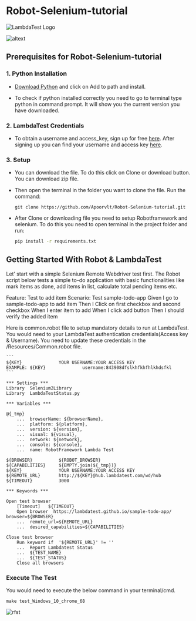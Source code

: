# Robot-Selenium-tutorial

![LambdaTest Logo](https://www.lambdatest.com/static/images/logo.svg)


![altext](https://github.com/Apoorvlt/test/blob/master/rfi.PNG)


## Prerequisites for Robot-Selenium-tutorial 

### 1. Python Installation

 * [Download Python](https://www.python.org/downloads/) and click on Add to path and install.
 
 * To check if python installed correctly you need to go to terminal type python in command prompt. It will show you the current version you have downloaded.
 
### 2. LambdaTest Credentials
  * To obtain a username and access_key, sign up for free [here](https://lambdatest.com). After signing up you can find your username and access key [here](https://accounts.lambdatest.com/detail/profile).
  
### 3. Setup

  * You can download the file. To do this click on Clone or download button. You can download zip file.
  * Then open the terminal in the folder you want to clone the file. Run the command:
	
	``` 
	git clone https://github.com/Apoorvlt/Robot-Selenium-tutorial.git
  	```
  * After Clone or downloading file you need to setup Robotframework and selenium. To do this you need to open terminal in the project folder and run:
  
	```bash
    pip install -r requirements.txt
    ```
## Getting Started With Robot & LambdaTest

Let’ start with a simple Selenium Remote Webdriver test first. The Robot script below tests a simple to-do application with basic functionalities like mark items as done, add items in list, calculate total pending items etc.

Feature: Test to add item Scenario: Test sample-todo-app Given I go to sample-todo-app to add item Then I Click on first checkbox and second checkbox When I enter item to add When I click add button Then I should verify the added item

Here is common.robot file to setup mandatory details to run at LambdaTest.
You would need to your LambdaTest authentication credentials(Access key & Username). You need to update these credentials in the /Resources/Common.robot file.

	```
	${KEY}              YOUR USERNAME:YOUR ACCESS KEY
	EXAMPLE: ${KEY}              username:843908dfslkhfkhfhlkhdsfkl
	```

```
*** Settings ***
Library  Selenium2Library
Library  LambdaTestStatus.py

*** Variables ***

@{_tmp}
    ...  browserName: ${browserName},
    ...  platform: ${platform},
    ...  version: ${version},
    ...  visual: ${visual},
    ...  network: ${network},
    ...  console: ${console},
    ...  name: RobotFramework Lambda Test

${BROWSER}          ${ROBOT_BROWSER}
${CAPABILITIES}     ${EMPTY.join(${_tmp})}
${KEY}              YOUR USERNAME:YOUR ACCESS KEY
${REMOTE_URL}       http://${KEY}@hub.lambdatest.com/wd/hub
${TIMEOUT}          3000

*** Keywords ***

Open test browser
    [Timeout]   ${TIMEOUT}
    Open browser  https://lambdatest.github.io/sample-todo-app/  browser=${BROWSER}
    ...  remote_url=${REMOTE_URL}
    ...  desired_capabilities=${CAPABILITIES}

Close test browser
    Run keyword if  '${REMOTE_URL}' != ''
    ...  Report Lambdatest Status
    ...  ${TEST_NAME} 
    ...  ${TEST_STATUS} 
    Close all browsers
```
### Execute The Test

You would need to execute the below command in your terminal/cmd.


```
make test_Windows_10_chrome_68
```

![rfst](https://github.com/Apoorvlt/test/blob/master/rfst.PNG)

